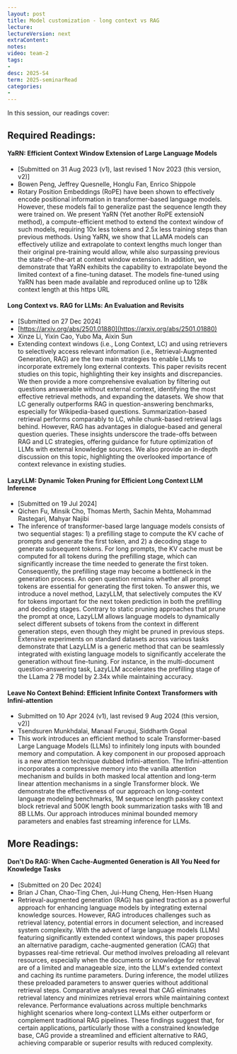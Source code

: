 ```yaml
---
layout: post
title: Model customization - long context vs RAG  
lecture: 
lectureVersion: next
extraContent: 
notes: 
video: team-2
tags:
- 
desc: 2025-S4
term: 2025-seminarRead
categories:
- 
---
```



In this session, our readings cover: 

## Required Readings: 

#### YaRN: Efficient Context Window Extension of Large Language Models
+ [Submitted on 31 Aug 2023 (v1), last revised 1 Nov 2023 (this version, v2)]
+ Bowen Peng, Jeffrey Quesnelle, Honglu Fan, Enrico Shippole
+ Rotary Position Embeddings (RoPE) have been shown to effectively encode positional information in transformer-based language models. However, these models fail to generalize past the sequence length they were trained on. We present YaRN (Yet another RoPE extensioN method), a compute-efficient method to extend the context window of such models, requiring 10x less tokens and 2.5x less training steps than previous methods. Using YaRN, we show that LLaMA models can effectively utilize and extrapolate to context lengths much longer than their original pre-training would allow, while also surpassing previous the state-of-the-art at context window extension. In addition, we demonstrate that YaRN exhibits the capability to extrapolate beyond the limited context of a fine-tuning dataset. The models fine-tuned using YaRN has been made available and reproduced online up to 128k context length at this https URL



#### Long Context vs. RAG for LLMs: An Evaluation and Revisits
+ [Submitted on 27 Dec 2024]
+ [https://arxiv.org/abs/2501.01880](https://arxiv.org/abs/2501.01880)
+ Xinze Li, Yixin Cao, Yubo Ma, Aixin Sun
+ Extending context windows (i.e., Long Context, LC) and using retrievers to selectively access relevant information (i.e., Retrieval-Augmented Generation, RAG) are the two main strategies to enable LLMs to incorporate extremely long external contexts. This paper revisits recent studies on this topic, highlighting their key insights and discrepancies. We then provide a more comprehensive evaluation by filtering out questions answerable without external context, identifying the most effective retrieval methods, and expanding the datasets. We show that LC generally outperforms RAG in question-answering benchmarks, especially for Wikipedia-based questions. Summarization-based retrieval performs comparably to LC, while chunk-based retrieval lags behind. However, RAG has advantages in dialogue-based and general question queries. These insights underscore the trade-offs between RAG and LC strategies, offering guidance for future optimization of LLMs with external knowledge sources. We also provide an in-depth discussion on this topic, highlighting the overlooked importance of context relevance in existing studies.
  



#### LazyLLM: Dynamic Token Pruning for Efficient Long Context LLM Inference
+ [Submitted on 19 Jul 2024]
+ Qichen Fu, Minsik Cho, Thomas Merth, Sachin Mehta, Mohammad Rastegari, Mahyar Najibi
+ The inference of transformer-based large language models consists of two sequential stages: 1) a prefilling stage to compute the KV cache of prompts and generate the first token, and 2) a decoding stage to generate subsequent tokens. For long prompts, the KV cache must be computed for all tokens during the prefilling stage, which can significantly increase the time needed to generate the first token. Consequently, the prefilling stage may become a bottleneck in the generation process. An open question remains whether all prompt tokens are essential for generating the first token. To answer this, we introduce a novel method, LazyLLM, that selectively computes the KV for tokens important for the next token prediction in both the prefilling and decoding stages. Contrary to static pruning approaches that prune the prompt at once, LazyLLM allows language models to dynamically select different subsets of tokens from the context in different generation steps, even though they might be pruned in previous steps. Extensive experiments on standard datasets across various tasks demonstrate that LazyLLM is a generic method that can be seamlessly integrated with existing language models to significantly accelerate the generation without fine-tuning. For instance, in the multi-document question-answering task, LazyLLM accelerates the prefilling stage of the LLama 2 7B model by 2.34x while maintaining accuracy.


#### Leave No Context Behind: Efficient Infinite Context Transformers with Infini-attention
+ Submitted on 10 Apr 2024 (v1), last revised 9 Aug 2024 (this version, v2)]
+ Tsendsuren Munkhdalai, Manaal Faruqui, Siddharth Gopal
+ This work introduces an efficient method to scale Transformer-based Large Language Models (LLMs) to infinitely long inputs with bounded memory and computation. A key component in our proposed approach is a new attention technique dubbed Infini-attention. The Infini-attention incorporates a compressive memory into the vanilla attention mechanism and builds in both masked local attention and long-term linear attention mechanisms in a single Transformer block. We demonstrate the effectiveness of our approach on long-context language modeling benchmarks, 1M sequence length passkey context block retrieval and 500K length book summarization tasks with 1B and 8B LLMs. Our approach introduces minimal bounded memory parameters and enables fast streaming inference for LLMs.


## More Readings: 


#### Don't Do RAG: When Cache-Augmented Generation is All You Need for Knowledge Tasks
+ [Submitted on 20 Dec 2024]
+ Brian J Chan, Chao-Ting Chen, Jui-Hung Cheng, Hen-Hsen Huang
+ Retrieval-augmented generation (RAG) has gained traction as a powerful approach for enhancing language models by integrating external knowledge sources. However, RAG introduces challenges such as retrieval latency, potential errors in document selection, and increased system complexity. With the advent of large language models (LLMs) featuring significantly extended context windows, this paper proposes an alternative paradigm, cache-augmented generation (CAG) that bypasses real-time retrieval. Our method involves preloading all relevant resources, especially when the documents or knowledge for retrieval are of a limited and manageable size, into the LLM's extended context and caching its runtime parameters. During inference, the model utilizes these preloaded parameters to answer queries without additional retrieval steps. Comparative analyses reveal that CAG eliminates retrieval latency and minimizes retrieval errors while maintaining context relevance. Performance evaluations across multiple benchmarks highlight scenarios where long-context LLMs either outperform or complement traditional RAG pipelines. These findings suggest that, for certain applications, particularly those with a constrained knowledge base, CAG provide a streamlined and efficient alternative to RAG, achieving comparable or superior results with reduced complexity.